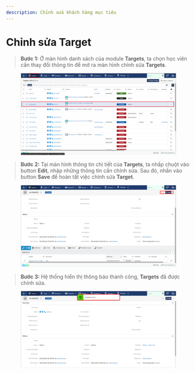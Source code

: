 ```yaml
---
description: Chỉnh sửa khách hàng mục tiêu
---
```


# Chỉnh sửa Target

> **Bước 1:** Ở màn hình danh sách của module **Targets**, ta chọn học viên cần thay đổi thông tin để mở ra màn hình chỉnh sửa **Targets**.

<figure><img src="../../.gitbook/assets/image (1) (1) (1).png" alt=""><figcaption></figcaption></figure>

> **Bước 2:** Tại màn hình thông tin chi tiết của **Targets**, ta nhấp chuột vào button **Edit**, nhập những thông tin cần chỉnh sửa. Sau đó, nhấn vào button **Save** để hoàn tất việc chỉnh sửa **Target**.

<figure><img src="../../.gitbook/assets/image (2) (4) (1).png" alt=""><figcaption></figcaption></figure>

> **Bước 3:** Hệ thống hiển thị thông báo thành công, **Targets** đã được chỉnh sửa.

<figure><img src="../../.gitbook/assets/image (7) (3).png" alt=""><figcaption></figcaption></figure>
